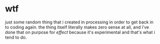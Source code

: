# wtf

just some random thing that i created in processing in order to get back in to coding again. the thing itself literally makes zero sense at all, and i've done that on purpose for *effect* because it's experimental and that's what i tend to do.

